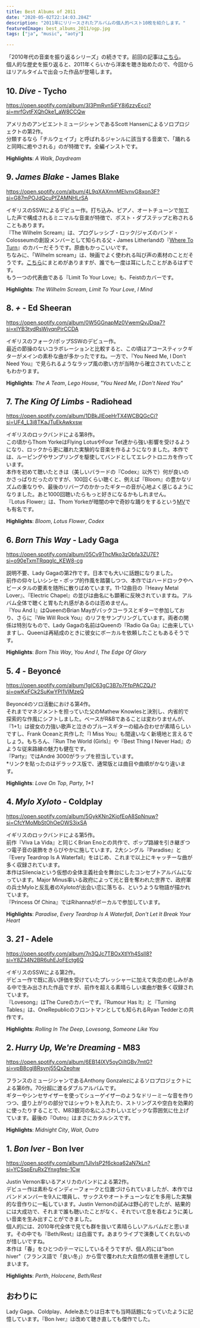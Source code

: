 ```yaml
---
title: Best Albums of 2011
date: "2020-05-02T22:14:03.284Z"
description: "2011年にリリースされたアルバムの個人的ベスト10枚を紹介します。"
featuredImage: best_albums_2011/ogp.jpg
tags: ["ja", "music", "aoty"]

---
```


「2010年代の音楽を振り返るシリーズ」の続きです。前回の記事は[こちら](https://hippocampus-garden.com/best_albums_2010/)。  
個人的な歴史を振り返ると、2011年くらいから洋楽を聴き始めたので、今回からはリアルタイムで出会った作品が登場します。

## 10. *Dive* - Tycho
https://open.spotify.com/album/3I3PmRvn5iFY8i6zzvEcci?si=mrfGvtFXQhOke1_aW8CCQw

アメリカのアンビエントミュージシャンであるScott Hansenによるソロプロジェクトの第2作。  
分類するなら「チルウェイブ」と呼ばれるジャンルに該当する音楽で、「踊れると同時に癒やされる」のが特徴です。全編インストです。

**Highlights**: *A Walk*, *Daydream*

## 9. *James Blake* - James Blake
https://open.spotify.com/album/4L9qXAXmnMEIvnvG8xon3F?si=G87mPOJdQcuPfZAMNHLrSA

イギリスのSSWによるデビュー作。打ち込み、ピアノ、オートチューンで加工した声で構成されるミニマルな音楽が特徴で、ポスト・ダブステップと称されることもあります。  
『The Wilhelm Scream』は、プログレッシブ・ロック/ジャズのバンド・Colosseumの創設メンバーとして知られる父・James Litherlandの『[Where To Turn](https://open.spotify.com/track/2otu7rCdh00SdDHpviTch9?si=911u7yy-SImLDhCwpwWSXw)』のカバーだそうです。原曲もかっこいいです。  
ちなみに、「Wilhelm scream」は、映画でよく使われる叫び声の素材のことだそうです。[こちら](https://youtu.be/cdbYsoEasio)にまとめがありますが、誰でも一度は耳にしたことがあるはずです。  
もう一つの代表曲である『Limit To Your Love』も、Feistのカバーです。

**Highlights**: *The Wilhelm Scream*, *Limit To Your Love*, *I Mind*

## 8. *+* - Ed Sheeran
https://open.spotify.com/album/0W5GGnapMz0VwemQvJDqa7?si=xIYB3tydRsWjvqnPirCCDA

イギリスのフォーク/ポップSSWのデビュー作。  
最近の節操のないコラボレーションと比較すると、この頃はアコースティックギターがメインの素朴な曲が多かったですね。一方で、『You Need Me, I Don't Need You』で見られるようなラップ風の歌い方が当時から確立されていたこともわかります。

**Highlights**: *The A Team*, *Lego House*, *"You Need Me, I Don't Need You"*

## 7. *The King Of Limbs*  - Radiohead
https://open.spotify.com/album/1DBkJIEoeHrTX4WCBQGcCi?si=UF4_L3i8TKaJTuEkAwkxsw

イギリスのロックバンドによる第8作。  
この頃からThom YorkeはFlying LotusやFour Tet達から強い影響を受けるようになり、ロックから更に離れた実験的な音楽を作るようになりました。本作では、ルーピングやサンプリングを駆使してバンドとしてエレクトロニカを作っています。  
本作を初めて聴いたときは（美しいバラードの『Codex』以外で）何が良いのかさっぱりだったのですが、100回くらい聴くと、例えば『Bloom』の豊かなリズムの重なりや、最後のリバーブのかかったギターの音が心地よく感じるようになりました。あと1000回聴いたらもっと好きになるかもしれません。  
『Lotus Flower』は、Thom Yorkeが暗闇の中で奇妙な踊りをするという[MV](https://youtu.be/cfOa1a8hYP8)でも有名です。

**Highlights**: *Bloom*, *Lotus Flower*, *Codex*

## 6. *Born This Way* - Lady Gaga
https://open.spotify.com/album/05Cv9ThcMko3zObfa3ZU7E?si=o90eTxmTRqqgIc_KEW8-cg

説明不要、Lady Gagaの第2作です。日本でも大いに話題になりました。  
前作の仰々しいシンセ・ポップ的作風を踏襲しつつ、本作ではハードロックやヘビーメタルの要素を随所に散りばめています。11-12曲目の『Heavy Metal Lover』、『Electric Chapel』の並びは曲名にも顕著に反映されていますね。アルバム全体で聴くと胃もたれ感があるのは否めません。  
『You And I』はQueenのBrian Mayがバックコーラスとギターで参加しており、さらに『We Will Rock You』のリフをサンプリングしています。両者の関係は特別なもので、Lady Gagaの名前はQueenの『Radio Ga Ga』に由来していますし、Queenは再結成のときに彼女にボーカルを依頼したこともあるそうです。

**Highlights**: *Born This Way*, *You And I*, *The Edge Of Glory*

## 5. *4* - Beyoncé
https://open.spotify.com/album/1gIC63gC3B7o7FfpPACZQJ?si=owKxFCk2SuKwYPl1VIMzeQ

Beyoncéのソロ活動における第4作。  
それまでマネジメントを担っていた父のMathew Knowlesと決別し、内省的で探索的な作風にシフトしました。ベースがR&Bであることは変わりませんが、『1+1』は彼女の力強い歌声と泣きのブルースギターの組み合わせが素晴らしいですし、Frank Oceanと共作した『I Miss You』も間違いなく新境地と言えるでしょう。もちろん、『Run The World (Girls)』や『Best Thing I Never Had』のような従来路線の魅力も健在です。  
『Party』ではAndré 3000がラップを担当しています。  
\*リンクを貼ったのはデラックス版で、通常版とは曲目や曲順がかなり違います。

**Highlights**: *Love On Top*, *Party*, *1+1*

## 4. *Mylo Xyloto* - Coldplay
https://open.spotify.com/album/5GykKNn2KjofEoA8SpNnuw?si=CfcYMoMbStOhOeOWS3ixSA

イギリスのロックバンドによる第5作。  
前作『Viva La Vida』と同じくBrian Enoとの共作で、ポップ路線を引き継ぎつつ電子音の装飾をきらびやかに施しています。2大シングル『Paradise』と『Every Teardrop Is A Waterfall』をはじめ、これまで以上にキャッチーな曲が多く収録されています。  
本作はSilenciaという仮想の全体主義社会を舞台にしたコンセプトアルバムになっています。Major Minus率いる政府によって光と音を奪われた世界で、政府軍の兵士Myloと反乱者のXylotoが出会い恋に落ちる、というような物語が描かれています。  
『Princess Of China』ではRihannaがボーカルで参加しています。

**Highlights**: *Paradise*, *Every Teardrop Is A Waterfall*, *Don't Let It Break Your Heart*

## 3. *21* - Adele
https://open.spotify.com/album/7n3QJc7TBOxXtlYh4Ssll8?si=Y8Z34N2BR6uhEJoFEctg6Q

イギリスのSSWによる第2作。  
デビュー作で既に高い評価を受けていたプレッシャーに加えて失恋の悲しみがある中で生み出された作品ですが、前作を超える素晴らしい楽曲が数多く収録されています。  
『Lovesong』はThe Cureのカバーです。『Rumour Has It』と『Turning Tables』は、OneRepublicのフロントマンとしても知られるRyan Tedderとの共作です。

**Highlights**: *Rolling In The Deep*, *Lovesong*, *Someone Like You*

## 2. *Hurry Up, We're Dreaming* - M83
https://open.spotify.com/album/6EB14IXV5oyOiItGBv7mtG?si=vpB8cgl8Rsynj55Qx2eohw

フランスのミュージシャンであるAnthony Gonzalezによるソロプロジェクトによる第6作。70分超に渡るダブルアルバムです。  
ギターやシンセサイザーを使ってシューゲイザーのようなドリーミーな音を作りつつ、盛り上がりの部分ではシャウトを入れたり、ストリングスや空白を効果的に使ったりすることで、M83銀河の名にふさわしいエピックな雰囲気に仕上げています。最後の『Outro』はまさにカタルシスです。

**Highlights**: *Midnight City*, *Wait*, *Outro*

## 1. *Bon Iver* - Bon Iver
https://open.spotify.com/album/1JlvIsP2f6ckoa62aN7kLn?si=YCSspEruRx2Ynxgfep-1Cw

Justin Vernon率いるアメリカのバンドによる第2作。  
デビュー作は素朴なインディーフォークと位置づけられていましたが、本作ではバンドメンバーを9人に増員し、サックスやオートチューンなどを多用した実験的な音作りに一転しています。Justin Vernonの試みは野心的でしたが、結果的には大成功で、それまで誰も聴いたことがなく、それでいて息を呑むように美しい音楽を生み出すことができました。  
個人的には、2010年代全体で見ても群を抜いて素晴らしいアルバムだと思います。その中でも『Beth/Rest』は白眉です。あまりライブで演奏してくれないのが惜しいですね。  
本作は「春」をひとつのテーマにしているそうですが、個人的には"bon hiver"（フランス語で「良い冬」）から雪で覆われた大自然の情景を連想してしまいます。

**Highlights**: *Perth*, *Holocene*, *Beth/Rest*

## おわりに
Lady Gaga、Coldplay、Adeleあたりは日本でも当時話題になっていたように記憶しています。『Bon Iver』は改めて聴き直しても傑作でした。